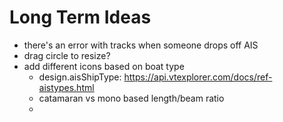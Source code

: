 # Long Term Ideas

* there's an error with tracks when someone drops off AIS
* drag circle to resize?
* add different icons based on boat type
  * design.aisShipType: https://api.vtexplorer.com/docs/ref-aistypes.html
  * catamaran vs mono based length/beam ratio
  * 